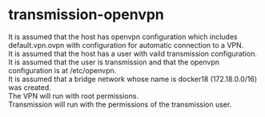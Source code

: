 # transmission-openvpn

It is assumed that the host has openvpn configuration which includes default.vpn.ovpn with configuration for automatic connection to a VPN. <br />
It is assumed that the host has a user with vaild transmission configuration. <br />
It is assumed that the user is transmission and that the openvpn configuration is at /etc/openvpn. <br />
It is assumed that a bridge network whose name is docker18 (172.18.0.0/16) was created. <br />
The VPN will run with root permissions. <br />
Transmission will run with the permissions of the transmission user. <br />


